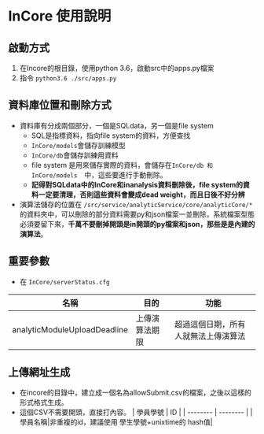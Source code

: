 # InCore 使用說明
## 啟動方式
1. 在Incore的根目錄，使用python 3.6，啟動src中的apps.py檔案
2. 指令 ```python3.6 ./src/apps.py```
## 資料庫位置和刪除方式
* 資料庫有分成兩個部分，一個是SQLdata，另一個是file system
  * SQL是指標資料，指向file system的資料，方便查找
  * ```InCore/models```會儲存訓練模型
  * ```InCore/db```會儲存訓練用資料
  * file system 是用來儲存實際的資料，會儲存在```InCore/db 和 InCore/models  ```中，這些要進行手動刪除。
  * **記得對SQLdata中的InCore和inanalysis資料刪除後，file system的資料一定要清理，否則這些資料會變成dead weight，而且日後不好分辨**
* 演算法儲存的位置在 ```/src/service/analyticService/core/analyticCore/*```的資料夾中，可以刪除的部分資料需要py和json檔案一並刪除，系統檔案型態必須要留下來，**千萬不要刪掉開頭是in開頭的py檔案和json，那些是是內建的演算法**。

## 重要參數
* 在 ```InCore/serverStatus.cfg ```

| 名稱      | 目的      | 功能     |
| -------- | -------- | -------- |
|analyticModuleUploadDeadline|上傳演算法期限|超過這個日期，所有人就無法上傳演算法|
## 上傳網址生成
* 在incore的目錄中，建立成一個名為allowSubmit.csv的檔案，之後以這樣的形式格式生成。
* 這個CSV不需要開頭，直接打內容。
| 學員學號      | ID       | 
| -------- | -------- | 
|學員名稱|非重複的id，建議使用 學生學號+unixtime的 hash值|
